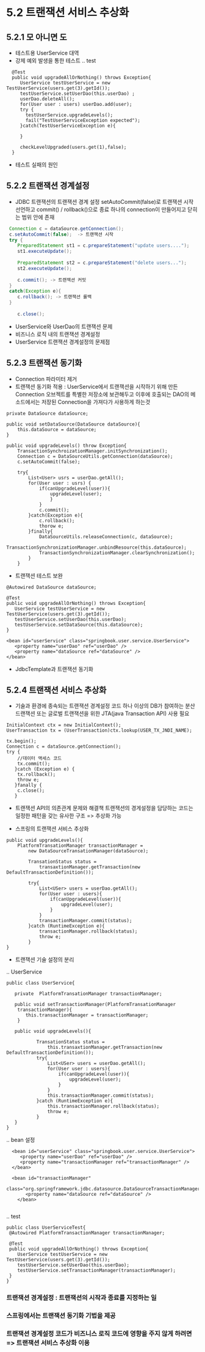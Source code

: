 # 5.2 트랜잭션 서비스 추상화
## 5.2.1 모 아니면 도
 - 테스트용 UserService 대역
 - 강제 예외 발생을 통한 테스트
 .. test
 ````
   @Test
   public void upgradeAllOrNothing() throws Exception{
      UserService testUserService = new TestUserService(users.get(3).getId());
      testUserService.setUserDao(this.userDao) ;
      userDao.deleteAll();
      for(User user : users) userDao.add(user);
      try {
        testUserService.upgradeLevels();
        fail("TestUserServiceException expected");
      }catch(TestUserServiceException e){
        
      }
      
      checkLevelUpgraded(users.get(1),false);
   }
 ````
 - 테스트 실패의 원인
 
## 5.2.2 트랜잭션 경계설정
 - JDBC 트랜잭션의 트랜잭션 경계 설정 
   setAutoCommit(false)로 트랜잭션 시작 선언하고 commit() / rollback()으로 종료 
   하나의 connection이 만들어지고 닫히는 범위 안에 존재 
   
```java 
 Connection c = dataSource.getConnection();
 c.setAutoCommit(false);  -> 트랜잭션 시작
 try {
    PreparedStatement st1 = c.prepareStatement("update users....");
    st1.executeUpdate();
    
    PreparedStatement st2 = c.prepareStatement("delete users...");
    st2.executeUpdate();
    
    c.commit(); -> 트랜잭션 커밋
 }
 catch(Exception e){
    c.rollback(); -> 트랜잭션 롤백
 }
 
    c.close();

```   
 - UserService와 UserDao의 트랜잭션 문제
 - 비즈니스 로직 내의 트랜잭션 경계설정
 - UserService 트랜잭션 경계설정의 문제점
 
## 5.2.3 트랜잭션 동기화
 - Connection 파라미터 제거
 - 트랜잭션 동기화 적용 
  : UserService에서 트랜잭션을 시작하기 위해 만든 Connection 오브젝트를 특별한 저장소에 보관해두고 
  이후에 호출되는 DAO의 메소드에서는 저장된 Connection을 가져다가 사용하게 하는것 
````
private DataSource dataSource;

public void setDataSource(DataSource dataSource){
    this.dataSource = dataSource;
}

public void upgradeLevels() throw Exception{
    TransactionSynchroizationManager.initSynchronization();
    Connection c = DataSourceUtils.getConnection(dataSource);
    c.setAutoCommit(false);
    
    try{
        List<User> usrs = userDao.getAll();
        for(User user : usrs) {
            if(canUpgradeLevel(user)){
                upgradeLevel(user);
                }
            }
            c.commit();
        }catch(Exception e){
            c.rollback();
            thorow e;
        }finally{
            DataSourceUtils.releaseConnection(c, dataSource);
            TransactionSynchronizationManager.unbindResource(this.dataSource);
            TransactionSynchronizationManager.clearSynchronization();
        }    
    }
````
 - 트랜잭션 테스트 보완
 ````
 @Autowired DataSource dataSource;
 
 @Test
 public void upgradeAllOrNothing() throws Exception{
    UserService testUserService = new TestUserService(users.get(3).getId());
    testUserService.setUserDao(this.userDao);
    testUserService.setDataSource(this.dataSource);
 }
 ````
 `````
 <bean id="userService" class="springbook.user.service.UserService">
    <property name="userDao" ref="userDao" />
    <property name="dataSource ref="dataSource" />
 </bean>
 `````
 - JdbcTemplate과 트랜잭션 동기화

## 5.2.4 트랜잭션 서비스 추상화
 - 기술과 환경에 종속되는 트랜잭션 경계설정 코드
   하나 이상의 DB가 참여하는 분산드랜잭션 또는 글로벌 트랜잭션을 위한 JTA(java Transaction API) 사용 필요
````
InitialContext ctx = new InitialContext();
UserTransaction tx = (UserTransaction)ctx.lookup(USER_TX_JNDI_NAME);

tx.begin();
Connection c = dataSource.getConnection();
try {
    //데이터 액세스 코드
    tx.commit();
   }catch (Exception e) {
    tx.rollback();
    throw e;
   }fanally {
    c.close();
   }
````

 - 트랜잭션 API의 의존관계 문제와 해결책
   트랜잭션의 경게설정을 담당하는 코드는 일정한 패턴을 갖는 유사한 구조 => 추상화 가능 
      
 - 스프링의 트랜잭션 서비스 추상화
 
````
public void upgradeLevels(){
    PlatformTransationManager transactionManager = 
        new DataSourceTransationManager(dataSource);
        
        TransationStatus status = 
            transaxtionManager.getTransaction(new DefaultTransactionDefinition());
            
        try{
            List<USer> users = userDao.getAll();
            for(User user : users){
                if(canUpgradeLevel(user)){
                    upgradeLevel(user);
                }
            }
            transactionManager.commit(status);
        }catch (RuntimeException e){
            transactionManager.rollback(status);
            throw e;
        }
}
````
 - 트랜잭션 기술 설정의 분리
 
.. UserService 
 ````
 public class UserService{
 
    private  PlatformTransationManager transactionManager;
    
    public void setTransactionManager(PlatformTransationManager
     transactionManager){
        this.transactionManager = transactionManager;
     }
     
    public void upgradeLevels(){
            
            TransationStatus status = 
                this.transaxtionManager.getTransaction(new DefaultTransactionDefinition());
            try{
                List<USer> users = userDao.getAll();
                for(User user : users){
                    if(canUpgradeLevel(user)){
                        upgradeLevel(user);
                    }
                }
                this.transactionManager.commit(status);
            }catch (RuntimeException e){
                this.transactionManager.rollback(status);
                throw e;
            }
    } 
 }
 ````
.. bean 설정
`````
  <bean id="userService" class="springbook.user.service.UserService">
     <property name="userDao" ref="userDao" />
     <property name="transactionManager ref="transactionManager" />
  </bean>
  
  <bean id="transactionManager"
       class="org.springframework.jdbc.datasource.DataSourceTransactionManager">
       <property name="dataSource ref="dataSource" />
    </bean>
    
 `````
.. test
 ````
 public class UserServiceTest{
  @Autowired PlatformTransactionManager transactionManager;
  
  @Test
  public void upgradeAllOrNothing() throws Exception{
     UserService testUserService = new TestUserService(users.get(3).getId());
     testUserService.setUserDao(this.userDao);
     testUserService.setTransactionManager(transactionManager);
  }
 }
  ````
  
### 트랜잭션 경계설정 : 트랜잭션의 시작과 종료를 지정하는 일
### 스프링에서는 트랜잭션 동기화 기법을 제공
### 트랜잭션 경계설정 코드가 비즈니스 로직 코드에 영향을 주지 않게 하려면 => 트랜잭션 서비스 추상화 이용
